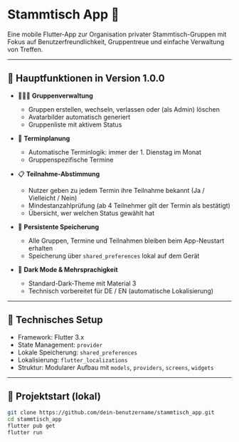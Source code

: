 # Stammtisch App 🍻

Eine mobile Flutter-App zur Organisation privater Stammtisch-Gruppen mit Fokus auf Benutzerfreundlichkeit, Gruppentreue und einfache Verwaltung von Treffen.

---

## 📱 Hauptfunktionen in Version 1.0.0

- 🧑‍🤝‍🧑 **Gruppenverwaltung**
  - Gruppen erstellen, wechseln, verlassen oder (als Admin) löschen
  - Avatarbilder automatisch generiert
  - Gruppenliste mit aktivem Status

- 📆 **Terminplanung**
  - Automatische Terminlogik: immer der 1. Dienstag im Monat
  - Gruppenspezifische Termine

- 📋 **Teilnahme-Abstimmung**
  - Nutzer geben zu jedem Termin ihre Teilnahme bekannt (Ja / Vielleicht / Nein)
  - Mindestanzahlprüfung (ab 4 Teilnehmer gilt der Termin als bestätigt)
  - Übersicht, wer welchen Status gewählt hat

- 💾 **Persistente Speicherung**
  - Alle Gruppen, Termine und Teilnahmen bleiben beim App-Neustart erhalten
  - Speicherung über `shared_preferences` lokal auf dem Gerät

- 🌙 **Dark Mode & Mehrsprachigkeit**
  - Standard-Dark-Theme mit Material 3
  - Technisch vorbereitet für DE / EN (automatische Lokalisierung)

---

## 🧱 Technisches Setup

- Framework: Flutter 3.x
- State Management: `provider`
- Lokale Speicherung: `shared_preferences`
- Lokalisierung: `flutter_localizations`
- Struktur: Modularer Aufbau mit `models`, `providers`, `screens`, `widgets`

---

## 🚀 Projektstart (lokal)

```bash
git clone https://github.com/dein-benutzername/stammtisch_app.git
cd stammtisch_app
flutter pub get
flutter run
